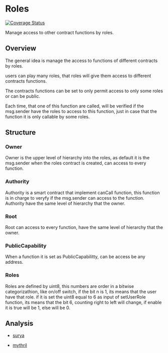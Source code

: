 # Roles

[![Coverage Status](https://coveralls.io/repos/github/NimrodHunter/role-contracts/badge.svg)](https://coveralls.io/github/NimrodHunter/role-contracts)

Manage access to other contract functions by roles.

## Overview
The general idea is manage the access to functions of different contracts by roles.

users can play many roles, that roles will give them access to different contracts functions.

The contracts functions can be set to only permit access to only some roles or can be public.

Each time, that one of this function are called, will be verified if the msg.sender have the roles to access to this function, just in case that the function  it is only callable by some roles.

## Structure

### Owner

Owner is the upper level of hierarchy into the roles, as default it is the msg.sender when the roles contract is created, can access to every function.

### Authority

Authority is a smart contract that implement canCall function, this function is in charge to veryfy if the msg.sender can access to the function. Authority have the same level of hierarchy that the owner.

### Root

Root can access to every function, have the same level of hierarchy that the owner.

### PublicCapability

When a function it is set as PublicCapabilitty, can be access be any address.

### Roles

Roles are defined by uint8, this numbers are order in a bitwise categorizathion, like on/off switch, if the bit n is 1, its means that the user have that role. if it is set the uint8 equal to 6 as input of setUserRole function, its means that the bit 6, counting right to left will change, if enable it is true will be 1, else will be 0.

## Analysis

- [surya](https://github.com/NimrodHunter/Debt-Package-Contracts/blob/master/analysis/surya_roles_report.md)

- [mythril](https://github.com/NimrodHunter/Debt-Package-Contracts/blob/master/analysis/mythril_roles_report.md)


